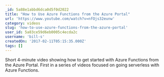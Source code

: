 ```yaml
---
_id: 5a88e1abbd6dca0d5f0d2022
title: "How to Use Azure Functions from the Azure Portal"
url: 'https://www.youtube.com/watch?v=nfOjs32eunw'
category: videos
slug: 'how-to-use-azure-functions-from-the-azure-portal'
user_id: 5a83ce59d6eb0005c4ecda2c
username: 'bill-s'
createdOn: '2017-02-11T05:15:35.000Z'
tags: []
---
```


Short 4-minute video showing how to get started with Azure Functions from the Azure Portal. First in a series of videos focused on going serverless with Azure Functions.
